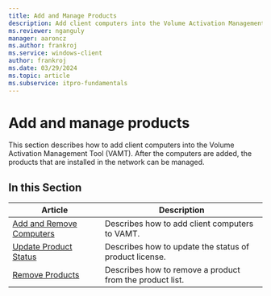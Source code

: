 ```yaml
---
title: Add and Manage Products
description: Add client computers into the Volume Activation Management Tool (VAMT). After the computers are added, the products that are installed in the network can be managed.
ms.reviewer: nganguly
manager: aaroncz
ms.author: frankroj
ms.service: windows-client
author: frankroj
ms.date: 03/29/2024
ms.topic: article
ms.subservice: itpro-fundamentals
---
```


# Add and manage products

This section describes how to add client computers into the Volume Activation Management Tool (VAMT). After the computers are added, the products that are installed in the network can be managed.

## In this Section

|Article |Description |
|-------|------------|
|[Add and Remove Computers](add-remove-computers-vamt.md) |Describes how to add client computers to VAMT. |
|[Update Product Status](update-product-status-vamt.md) |Describes how to update the status of product license. |
|[Remove Products](remove-products-vamt.md) |Describes how to remove a product from the product list. |
